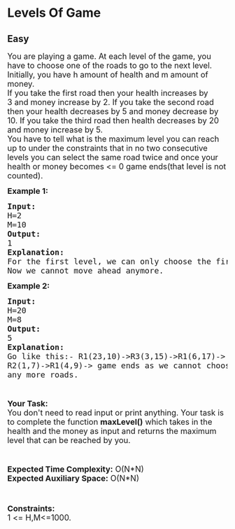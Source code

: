 # Levels Of Game
## Easy 
<div class="problems_problem_content__Xm_eO"><p><span style="font-size:18px">You are playing a game. At each level of the game, you have to choose one of the roads to go to the next level. Initially, you have h amount of health and m&nbsp;amount of money.<br>
If you take the first road then your health increases by 3&nbsp;and money increase by 2. If you take the second road then your health decreases by 5 and money decrease by 10. If you take the third road then health decreases by 20 and money increase by 5.<br>
You have to tell what is the maximum level you can reach up to under the constraints that in no two consecutive levels you can select the same road twice and once your health or money becomes &lt;= 0 game ends(that level is not counted).</span></p>

<p><strong><span style="font-size:18px">Example 1:</span></strong></p>

<pre><span style="font-size:18px"><strong>Input:</strong>
H=2
M=10
<strong>Output:</strong>
1
<strong>Explanation:</strong>
For the first level, we can only choose the first road.
Now we cannot move ahead anymore.</span></pre>

<p><strong><span style="font-size:18px">Example 2:</span></strong></p>

<pre><span style="font-size:18px"><strong>Input:</strong>
H=20
M=8
<strong>Output:</strong>
5
<strong>Explanation:</strong>
Go like this:- R1(23,10)-&gt;R3(3,15)-&gt;R1(6,17)-&gt;
R2(1,7)-&gt;R1(4,9)-&gt; game ends as we cannot choose
any more roads.</span></pre>

<p>&nbsp;</p>

<p><span style="font-size:18px"><strong>Your Task:&nbsp;&nbsp;</strong><br>
You don't need to read input or print anything. Your task is to complete the function <strong>maxLevel()</strong>&nbsp;which takes in the health and the money as input and returns the maximum level that can be reached by you.</span></p>

<p>&nbsp;</p>

<p><span style="font-size:18px"><strong>Expected Time Complexity:</strong>&nbsp;O(N*N)<br>
<strong>Expected Auxiliary Space:</strong>&nbsp;O(N*N)</span><br>
<br>
&nbsp;</p>

<p><span style="font-size:18px"><strong>Constraints:</strong><br>
1 &lt;= H,M&lt;=1000.&nbsp;</span></p>
</div>